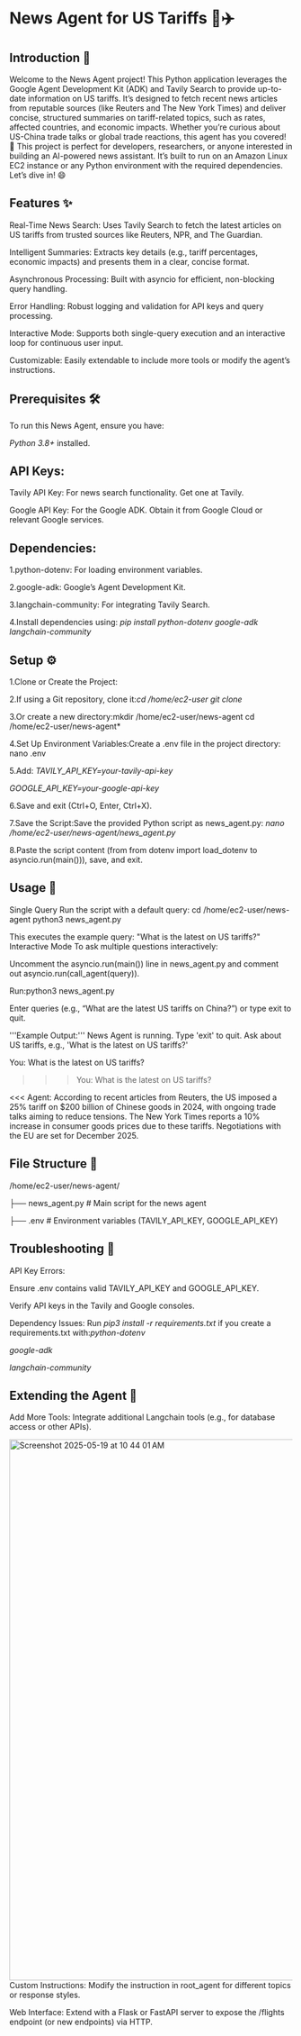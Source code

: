 
# News Agent for US Tariffs 📰✈️


## Introduction 🌟


Welcome to the News Agent project! This Python application leverages the Google Agent Development Kit (ADK) and Tavily Search to provide up-to-date information on US tariffs. It’s designed to fetch recent news articles from reputable sources (like Reuters and The New York Times) and deliver concise, structured summaries on tariff-related topics, such as rates, affected countries, and economic impacts. Whether you’re curious about US-China trade talks or global trade reactions, this agent has you covered! 🚀
This project is perfect for developers, researchers, or anyone interested in building an AI-powered news assistant. It’s built to run on an Amazon Linux EC2 instance or any Python environment with the required dependencies. Let’s dive in! 😄



## Features ✨

Real-Time News Search: Uses Tavily Search to fetch the latest articles on US tariffs from trusted sources like Reuters, NPR, and The Guardian.

Intelligent Summaries: Extracts key details (e.g., tariff percentages, economic impacts) and presents them in a clear, concise format.

Asynchronous Processing: Built with asyncio for efficient, non-blocking query handling.

Error Handling: Robust logging and validation for API keys and query processing.

Interactive Mode: Supports both single-query execution and an interactive loop for continuous user input.

Customizable: Easily extendable to include more tools or modify the agent’s instructions.



## Prerequisites 🛠️


To run this News Agent, ensure you have:

 *Python 3.8+* installed.


## API Keys:

Tavily API Key: For news search functionality. Get one at Tavily.

Google API Key: For the Google ADK. Obtain it from Google Cloud or relevant Google services.


## Dependencies:
1.python-dotenv: For loading environment variables.

2.google-adk: Google’s Agent Development Kit.

3.langchain-community: For integrating Tavily Search.

4.Install dependencies using: *pip install python-dotenv google-adk langchain-community*





## Setup ⚙️



1.Clone or Create the Project:

2.If using a Git repository, clone it:*cd /home/ec2-user git clone <repository-url>*


3.Or create a new directory:mkdir /home/ec2-user/news-agent
cd /home/ec2-user/news-agent*


4.Set Up Environment Variables:Create a .env file in the project directory:
nano .env

5.Add:
*TAVILY_API_KEY=your-tavily-api-key*

*GOOGLE_API_KEY=your-google-api-key*

6.Save and exit (Ctrl+O, Enter, Ctrl+X).

7.Save the Script:Save the provided Python script as news_agent.py:
*nano /home/ec2-user/news-agent/news_agent.py*

8.Paste the script content (from from dotenv import load_dotenv to asyncio.run(main())), save, and exit.





## Usage 🚀


Single Query
Run the script with a default query:
cd /home/ec2-user/news-agent
python3 news_agent.py

This executes the example query: "What is the latest on US tariffs?"
Interactive Mode
To ask multiple questions interactively:

Uncomment the asyncio.run(main()) line in news_agent.py and comment out asyncio.run(call_agent(query)).

Run:python3 news_agent.py


Enter queries (e.g., “What are the latest US tariffs on China?”) or type exit to quit.

'''Example Output:'''
News Agent is running. Type 'exit' to quit.
Ask about US tariffs, e.g., 'What is the latest on US tariffs?'

You: What is the latest on US tariffs?

>>> You: What is the latest on US tariffs?


<<< Agent: According to recent articles from Reuters, the US imposed a 25% tariff on $200 billion of Chinese goods in 2024, with ongoing trade talks aiming to reduce tensions. The New York Times reports a 10% increase in consumer goods prices due to these tariffs. Negotiations with the EU are set for December 2025.




## File Structure 📂
/home/ec2-user/news-agent/

├── news_agent.py  # Main script for the news agent

├── .env           # Environment variables (TAVILY_API_KEY, GOOGLE_API_KEY)




## Troubleshooting 🐞

API Key Errors:

Ensure .env contains valid TAVILY_API_KEY and GOOGLE_API_KEY.

Verify API keys in the Tavily and Google consoles.


Dependency Issues:
Run *pip3 install -r requirements.txt* if you create a requirements.txt with:*python-dotenv*

*google-adk*

*langchain-community*









## Extending the Agent 🚧

Add More Tools: Integrate additional Langchain tools (e.g., for database access or other APIs).



<img width="961" alt="Screenshot 2025-05-19 at 10 44 01 AM" src="https://github.com/user-attachments/assets/b2857100-cfb8-45fb-bb8a-79cf9b721edc" />
Custom Instructions: Modify the instruction in root_agent for different topics or response styles.

Web Interface: Extend with a Flask or FastAPI server to expose the /flights endpoint (or new endpoints) via HTTP.


